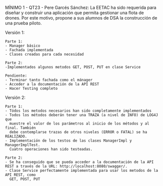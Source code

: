 MÍNIMO 1 - QT23 - Pere Garcés Sánchez:
La EETAC ha sido requerida para diseñar y construir una aplicación que permita gestionar una flota de drones. Por este motivo, 
propone a sus alumnos de DSA la construcción de una prueba piloto.

Versión 1:

	Parte 1:
	- Manager básico
	- Fachada implementada
	- Clases creadas para cada necesidad
	
	Parte 2:
	-Implementados algunos metodos GET, POST, PUT en clase Service
	
	Pendiente:
	- Terminar tanto fachada como el mánager
	- Acceder a la documentación de la API REST
	- Hacer Testing completo
	
Versión 2:

	Parte 1:
	- Tódos los metodos necesarios han sido completamente implementados 
	- Todos los métodos deberán tener una TRAZA (a nivel de INFO) de LOG4J que 
	  muestre el valor de los parámetros al inicio de los métodos y al final. También 
	  debe contemplarse trazas de otros niveles (ERROR o FATAL) se ha REALIZADO.
	- Implementación de los testos de las clases ManagerImpl y ManagerImplTest. 
	  Cuatro operaciones han sido testeadas.
	
	Parte 2:
	- Se ha conseguido que se pueda acceder a la documentación de la API REST a través de la URL: http://localhost:8080/swagger/.
	- Clase Service perfectamente implementada para usar los metodos de la API REST, como
	  GET, POST, PUT
